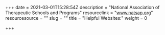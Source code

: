 +++
date = 2021-03-01T15:28:54Z
description = "National Association of Therapeutic Schools and Programs"
resourcelink = "www.natsap.org"
resourcesource = ""
slug = ""
title = "Helpful Websites:"
weight = 0

+++
